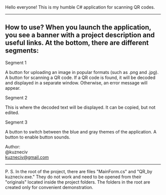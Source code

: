 Hello everyone! This is my humble C# application for scanning QR codes.  

-------------------------------------------------------------------------------------------------
How to use?
When you launch the application, you see a banner with a project description and useful links.
At the bottom, there are different segments:
-------------------------------------------------------------------------------------------------

Segment 1

A button for uploading an image in popular formats (such as .png and .jpg).
A button for scanning a QR code. If a QR code is found, it will be decoded and displayed in a separate window. Otherwise, an error message will appear.

Segment 2

This is where the decoded text will be displayed.
It can be copied, but not edited.

Segment 3

A button to switch between the blue and gray themes of the application.
A button to enable button sounds.

Author:  
@kuzneciv  
kuzneciv@gmail.com

-------------------------------------------------------------------------------------------------
P. S. In the root of the project, there are files "MainForm.cs" and "QR_by kuzneciv.exe." 
They do not work and need to be opened from their "originals" located inside the project folders. 
The folders in the root are created only for convenient demonstration.
